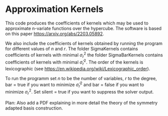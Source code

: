 # Approximation Kernels

This code produces the coefficients of kernels which may be used to approximate n-variate functions over the hypercube. 
The software is based on this paper https://arxiv.org/abs/2203.05892.

We also include the coefficients of kernels obtained by running the program for different values of $n$ and $r$. The folder SigmaKernels contains coefficients of kernels with minimal $\sigma_r^2$ the folder SigmaBarKernels contains coefficients of kernels with minimal $\bar \sigma_r^2$. The order of the kernels is lexicographic (see https://en.wikipedia.org/wiki/Lexicographic_order).

To run the programm set $n$ to be the number of variables, $r$ to the degree, bar = true if you want to minimize $\bar \sigma_r^2$ and bar = false if you want to minimize $\sigma_r^2$. Set silent = true if you want to suppress the solver output. 

Plan: Also add a PDF explaining in more detail the theory of the symmetry adapted basis construction.
